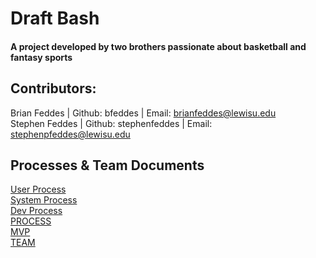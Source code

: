 # Draft Bash

#### A project developed by two brothers passionate about basketball and fantasy sports

## Contributors:

Brian Feddes | Github: bfeddes | Email: brianfeddes@lewisu.edu<br>
Stephen Feddes | Github: stephenfeddes | Email: stephenpfeddes@lewisu.edu

## Processes & Team Documents
[User Process](UserProcess.md)<br>
[System Process](SystemProcess.md)<br>
[Dev Process](DevProcess.md)<br>
[PROCESS](PROCESS.md)<br>
[MVP](MVP.md)<br>
[TEAM](TEAM.md)